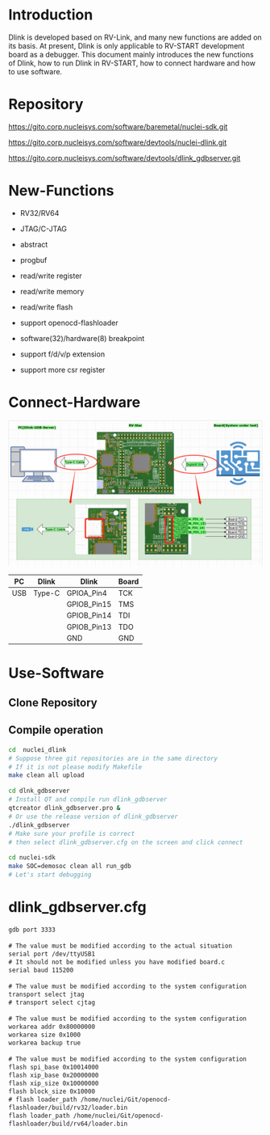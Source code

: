 # Introduction

Dlink is developed based on RV-Link, and many new functions are added on its basis. At present, Dlink is only applicable to RV-START development board as a debugger. This document mainly introduces the new functions of Dlink, how to run Dlink in RV-START, how to connect hardware and how to use software.

# Repository

https://gito.corp.nucleisys.com/software/baremetal/nuclei-sdk.git

https://gito.corp.nucleisys.com/software/devtools/nuclei-dlink.git

https://gito.corp.nucleisys.com/software/devtools/dlink_gdbserver.git

# New-Functions

- RV32/RV64

- JTAG/C-JTAG

- abstract

- progbuf

- read/write register

- read/write memory

- read/write flash

- support openocd-flashloader

- software(32)/hardware(8) breakpoint

- support f/d/v/p extension

- support more csr register

# Connect-Hardware

![](hardware_connect.png)

| PC  | Dlink  | Dlink       | Board |
| --- | ------ | ----------- | ----- |
| USB | Type-C | GPIOA_Pin4  | TCK   |
|     |        | GPIOB_Pin15 | TMS   |
|     |        | GPIOB_Pin14 | TDI   |
|     |        | GPIOB_Pin13 | TDO   |
|     |        | GND         | GND   |

# Use-Software

## Clone Repository

## Compile operation

```bash
cd  nuclei_dlink
# Suppose three git repositories are in the same directory
# If it is not please modify Makefile
make clean all upload
```

```bash
cd dlnk_gdbserver
# Install QT and compile run dlink_gdbserver
qtcreator dlink_gdbserver.pro &
# Or use the release version of dlink_gdbserver
./dlink_gdbserver
# Make sure your profile is correct
# then select dlink_gdbserver.cfg on the screen and click connect
```

```bash
cd nuclei-sdk
make SOC=demosoc clean all run_gdb
# Let's start debugging
```

# dlink_gdbserver.cfg

```textile
gdb port 3333

# The value must be modified according to the actual situation
serial port /dev/ttyUSB1
# It should not be modified unless you have modified board.c
serial baud 115200

# The value must be modified according to the system configuration
transport select jtag
# transport select cjtag

# The value must be modified according to the system configuration
workarea addr 0x80000000
workarea size 0x1000
workarea backup true

# The value must be modified according to the system configuration
flash spi_base 0x10014000
flash xip_base 0x20000000
flash xip_size 0x10000000
flash block_size 0x10000
# flash loader_path /home/nuclei/Git/openocd-flashloader/build/rv32/loader.bin
flash loader_path /home/nuclei/Git/openocd-flashloader/build/rv64/loader.bin



```
